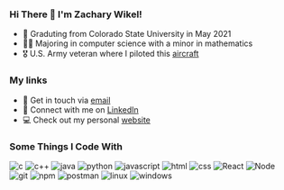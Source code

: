 ### Hi There 👋 I'm Zachary Wikel!
- :school: Graduting from Colorado State University in May 2021
- :man_student: Majoring in computer science with a minor in mathematics
- :medal_military: U.S. Army veteran where I piloted this [aircraft](https://www.ga-asi.com/remotely-piloted-aircraft/gray-eagle)

### My links
- :email: Get in touch via [email](mailto:zacharywikel@gmail.com)
- :link: Connect with me on [LinkedIn](https://www.linkedin.com/in/zachary-wikel/)
- :computer: Check out my personal [website](https://zacharywikel.me/)

### Some Things I Code With
<p>
  <img alt="c" src="https://img.shields.io/badge/-C-blue?style=flat&logo=c&logoColor=white" />
  <img alt="c++" src="https://img.shields.io/badge/-C++-blueviolet?style=flat&logo=c%2B%2B&logoColor=white" />
  <img alt="java" src="https://img.shields.io/badge/-Java-red?style=flat&logo=java&logoColor=white" />
  <img alt="python" src="https://img.shields.io/badge/-Python-blue?style=flat&logo=python&logoColor=white" />
  <img alt="javascript" src="https://img.shields.io/badge/-JavaScript-yellow?style=flat&logo=javascript&logoColor=white" />
  <img alt="html" src="https://img.shields.io/badge/-HTML-E34F26?style=flat&logo=html5&logoColor=white" />
  <img alt="css" src="https://img.shields.io/badge/-CSS-blue?style=flat&logo=css3&logoColor=white" />
  <img alt="React" src="https://img.shields.io/badge/-React-45b8d8?style=flat&logo=react&logoColor=white" />
  <img alt="Node" src="https://img.shields.io/badge/-Node-43853d?style=flat&logo=Node.js&logoColor=white" />
  <img alt="git" src="https://img.shields.io/badge/-Git-F05032?style=flat&logo=git&logoColor=white" />
  <img alt="npm" src="https://img.shields.io/badge/-NPM-CB3837?style=flat&logo=npm&logoColor=white" />
  <img alt="postman" src="https://img.shields.io/badge/-Postman-orange?style=flat&logo=postman&logoColor=white" />
  <img alt="linux" src="https://img.shields.io/badge/-Linux-lightgrey?style=flat&logo=linux&logoColor=white" />
  <img alt="windows" src="https://img.shields.io/badge/-Windows-9cf?style=flat&logo=windows&logoColor=white" />
</p>
